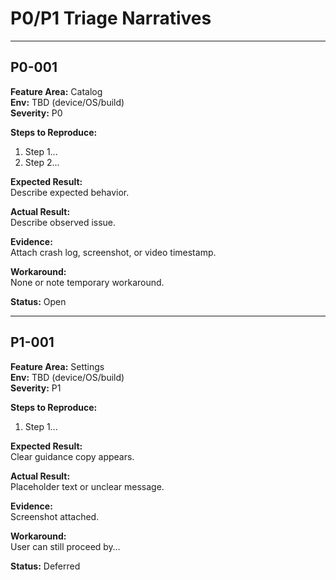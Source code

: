 # P0/P1 Triage Narratives

---

## P0-001
**Feature Area:** Catalog  
**Env:** TBD (device/OS/build)  
**Severity:** P0  

**Steps to Reproduce:**  
1. Step 1...  
2. Step 2...  

**Expected Result:**  
Describe expected behavior.  

**Actual Result:**  
Describe observed issue.  

**Evidence:**  
Attach crash log, screenshot, or video timestamp.  

**Workaround:**  
None or note temporary workaround.  

**Status:** Open  

---

## P1-001
**Feature Area:** Settings  
**Env:** TBD (device/OS/build)  
**Severity:** P1  

**Steps to Reproduce:**  
1. Step 1...  

**Expected Result:**  
Clear guidance copy appears.  

**Actual Result:**  
Placeholder text or unclear message.  

**Evidence:**  
Screenshot attached.  

**Workaround:**  
User can still proceed by…  

**Status:** Deferred  
